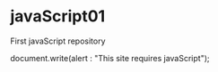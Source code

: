# javaScript01
First javaScript repository
<script language= "javaScript">
  var myName()
    document.write (myName);
</script>
<noscript>
  document.write(alert : "This site requires javaScript");
</noscript>
